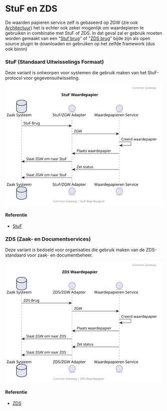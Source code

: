 # StuF en ZDS

De waarden papieren service zelf is gebaseerd op ZGW (zie ook [Architectuur]()) het is echter ook zeker mogenlijk om waardepieren te gebruiken in combinatie met StuF of ZDS. In dat geval zal er gebruik moeten worden gemaakt van een "[Stuf brug]()" of "[ZDS brug]()" bijde zijn als open source plugin te downloaden en gebruiken op het zelfde framework (dus ook binnn)

### StuF (Standaard Uitwisselings Formaat)

Deze variant is ontworpen voor systemen die gebruik maken van het StuF-protocol voor gegevensuitwisseling.

![Stuf  Architecture](https://raw.githubusercontent.com/CommonGateway/WaardepapierenBundle/main/docs/stuf_waardepapier.svg)

#### Referentie
- [StuF](https://www.gemmaonline.nl/index.php/StUF-gegevenswoordenboeken)

### ZDS (Zaak- en Documentservices)

Deze variant is bedoeld voor organisaties die gebruik maken van de ZDS-standaard voor zaak- en documentbeheer.

![ZDS  Architecture](https://raw.githubusercontent.com/CommonGateway/WaardepapierenBundle/main/docs/zds_waardepapier.svg)

#### Referentie
- [ZDS](https://www.gemmaonline.nl/index.php/Zaak-_en_Documentservices)